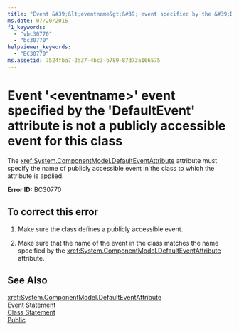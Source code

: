 ```yaml
---
title: "Event &#39;&lt;eventname&gt;&#39; event specified by the &#39;DefaultEvent&#39; attribute is not a publicly accessible event for this class"
ms.date: 07/20/2015
f1_keywords: 
  - "vbc30770"
  - "bc30770"
helpviewer_keywords: 
  - "BC30770"
ms.assetid: 7524fba7-2a37-4bc3-b789-87d73a166575
---
```

# Event &#39;&lt;eventname&gt;&#39; event specified by the &#39;DefaultEvent&#39; attribute is not a publicly accessible event for this class
The <xref:System.ComponentModel.DefaultEventAttribute> attribute must specify the name of publicly accessible event in the class to which the attribute is applied.  
  
 **Error ID:** BC30770  
  
## To correct this error  
  
1.  Make sure the class defines a publicly accessible event.  
  
2.  Make sure that the name of the event in the class matches the name specified by the <xref:System.ComponentModel.DefaultEventAttribute> attribute.  
  
## See Also  
 <xref:System.ComponentModel.DefaultEventAttribute>  
 [Event Statement](../../visual-basic/language-reference/statements/event-statement.md)  
 [Class Statement](../../visual-basic/language-reference/statements/class-statement.md)  
 [Public](../../visual-basic/language-reference/modifiers/public.md)
